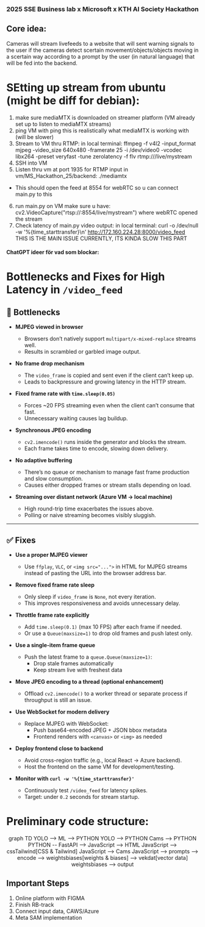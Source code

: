 ### 2025 SSE Business lab x Microsoft x KTH AI Society Hackathon

## Core idea:
Cameras will stream livefeeds to a website that will sent warning signals to the user if the cameras detect scertain movement/objects/objects moving in a scertain way according to a prompt by the user (in natural language) that will be fed into the backend.

# SEtting up stream from ubuntu (might be diff for debian):
1. make sure mediaMTX is downloaded on streamer platform (VM already set up to listen to mediaMTX streams)
2. ping VM with ping <vm-public-ip> this is realistically what mediaMTX is working with (will be slower)
3. Stream to VM thru RTMP:
in local terminal:
ffmpeg -f v4l2 -input_format mjpeg -video_size 640x480 -framerate 25 -i /dev/video0   -vcodec libx264 -preset veryfast -tune zerolatency -f flv rtmp://<vm-public-ip>/live/mystream
4. SSH into VM
5. Listen thru vm at port 1935 for RTMP input
in vm/MS_Hackathon_25/backend:
./mediamtx
- This should open the feed at 8554 for webRTC so u can connect main.py to this
6. run main.py on VM make sure u have: cv2.VideoCapture("rtsp://<vm-public-ip>:8554/live/mystream") where webRTC opened the stream
7. Check latency of main.py video output:
in local terminal: 
curl -o /dev/null -w '%{time_starttransfer}\n' http://172.160.224.28:8000/video_feed
THIS IS THE MAIN ISSUE CURRENTLY, ITS KINDA SLOW THIS PART

#### ChatGPT ideer för vad som blockar:
# Bottlenecks and Fixes for High Latency in `/video_feed`

## 🧨 Bottlenecks

- **MJPEG viewed in browser**
  - Browsers don’t natively support `multipart/x-mixed-replace` streams well.
  - Results in scrambled or garbled image output.

- **No frame drop mechanism**
  - The `video_frame` is copied and sent even if the client can’t keep up.
  - Leads to backpressure and growing latency in the HTTP stream.

- **Fixed frame rate with `time.sleep(0.05)`**
  - Forces ~20 FPS streaming even when the client can’t consume that fast.
  - Unnecessary waiting causes lag buildup.

- **Synchronous JPEG encoding**
  - `cv2.imencode()` runs inside the generator and blocks the stream.
  - Each frame takes time to encode, slowing down delivery.

- **No adaptive buffering**
  - There’s no queue or mechanism to manage fast frame production and slow consumption.
  - Causes either dropped frames or stream stalls depending on load.

- **Streaming over distant network (Azure VM → local machine)**
  - High round-trip time exacerbates the issues above.
  - Polling or naive streaming becomes visibly sluggish.

---

## ✅ Fixes

- **Use a proper MJPEG viewer**
  - Use `ffplay`, `VLC`, or `<img src="...">` in HTML for MJPEG streams instead of pasting the URL into the browser address bar.

- **Remove fixed frame rate sleep**
  - Only sleep if `video_frame` is `None`, not every iteration.
  - This improves responsiveness and avoids unnecessary delay.

- **Throttle frame rate explicitly**
  - Add `time.sleep(0.1)` (max 10 FPS) after each frame if needed.
  - Or use a `Queue(maxsize=1)` to drop old frames and push latest only.


- **Use a single-item frame queue**
  - Push the latest frame to a `queue.Queue(maxsize=1)`:
    - Drop stale frames automatically
    - Keep stream live with freshest data

- **Move JPEG encoding to a thread (optional enhancement)**
  - Offload `cv2.imencode()` to a worker thread or separate process if throughput is still an issue.

- **Use WebSocket for modern delivery**
  - Replace MJPEG with WebSocket:
    - Push base64-encoded JPEG + JSON bbox metadata
    - Frontend renders with `<canvas>` or `<img>` as needed

- **Deploy frontend close to backend**
  - Avoid cross-region traffic (e.g., local React → Azure backend).
  - Host the frontend on the same VM for development/testing.

- **Monitor with `curl -w '%{time_starttransfer}'`**
  - Continuously test `/video_feed` for latency spikes.
  - Target: under `0.2` seconds for stream startup.


# Preliminary code structure:

<div align="center">
  <div class="mermaid">
    graph TD
      YOLO --> ML --> PYTHON
      YOLO --> PYTHON
      Cams --> PYTHON
      PYTHON -- FastAPI --> JavaScript --> HTML
      JavaScript --> cssTailwind[CSS & Tailwind]
      JavaScript --> Cams
      JavaScript --> prompts --> encode --> weightsbiases[weights & biases] --> vekdat[vector data]
      weightsbiases --> output

  </div>
</div>

## Important Steps

1. Online platform with FIGMA
2. Finish RB-track
3. Connect input data, CAWS/Azure
4. Meta SAM implementation

